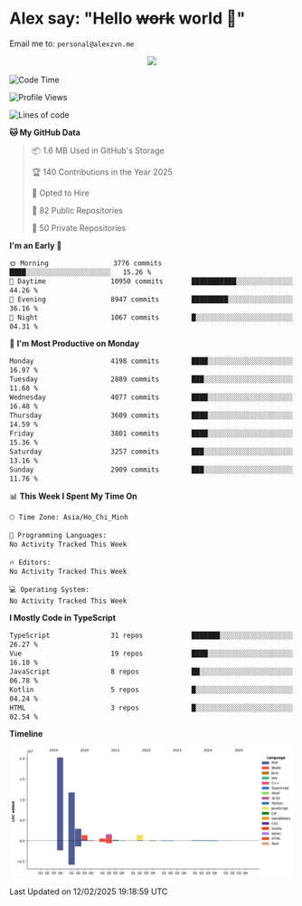 # Alex say: "Hello ~~work~~ world 🐾"
Email me to: `personal@alexzvn.me`


<p align=center>
  <a href="https://skillicons.dev">
    <img src="https://skillicons.dev/icons?i=ts,js,php,nodejs,bun,vue,nuxt,react,svelte,tauri,laravel,rust,mongodb,docker,electron,redis,rabbitmq,tailwind,git,cloudflare,elysia,mysql,nginx,rollupjs,sentry,ubuntu,yarn,html,css,vite" />
  </a>
</p>

<!--START_SECTION:waka-->
![Code Time](http://img.shields.io/badge/Code%20Time-1%2C066%20hrs%2055%20mins-blue)

![Profile Views](http://img.shields.io/badge/Profile%20Views-0-blue)

![Lines of code](https://img.shields.io/badge/From%20Hello%20World%20I%27ve%20Written-40.6%20million%20lines%20of%20code-blue)

**🐱 My GitHub Data** 

> 📦 1.6 MB Used in GitHub's Storage 
 > 
> 🏆 140 Contributions in the Year 2025
 > 
> 💼 Opted to Hire
 > 
> 📜 82 Public Repositories 
 > 
> 🔑 50 Private Repositories 
 > 
**I'm an Early 🐤** 

```text
🌞 Morning                3776 commits        ████░░░░░░░░░░░░░░░░░░░░░   15.26 % 
🌆 Daytime                10950 commits       ███████████░░░░░░░░░░░░░░   44.26 % 
🌃 Evening                8947 commits        █████████░░░░░░░░░░░░░░░░   36.16 % 
🌙 Night                  1067 commits        █░░░░░░░░░░░░░░░░░░░░░░░░   04.31 % 
```
📅 **I'm Most Productive on Monday** 

```text
Monday                   4198 commits        ████░░░░░░░░░░░░░░░░░░░░░   16.97 % 
Tuesday                  2889 commits        ███░░░░░░░░░░░░░░░░░░░░░░   11.68 % 
Wednesday                4077 commits        ████░░░░░░░░░░░░░░░░░░░░░   16.48 % 
Thursday                 3609 commits        ████░░░░░░░░░░░░░░░░░░░░░   14.59 % 
Friday                   3801 commits        ████░░░░░░░░░░░░░░░░░░░░░   15.36 % 
Saturday                 3257 commits        ███░░░░░░░░░░░░░░░░░░░░░░   13.16 % 
Sunday                   2909 commits        ███░░░░░░░░░░░░░░░░░░░░░░   11.76 % 
```


📊 **This Week I Spent My Time On** 

```text
🕑︎ Time Zone: Asia/Ho_Chi_Minh

💬 Programming Languages: 
No Activity Tracked This Week

🔥 Editors: 
No Activity Tracked This Week

💻 Operating System: 
No Activity Tracked This Week
```

**I Mostly Code in TypeScript** 

```text
TypeScript               31 repos            ███████░░░░░░░░░░░░░░░░░░   26.27 % 
Vue                      19 repos            ████░░░░░░░░░░░░░░░░░░░░░   16.10 % 
JavaScript               8 repos             ██░░░░░░░░░░░░░░░░░░░░░░░   06.78 % 
Kotlin                   5 repos             █░░░░░░░░░░░░░░░░░░░░░░░░   04.24 % 
HTML                     3 repos             █░░░░░░░░░░░░░░░░░░░░░░░░   02.54 % 
```



**Timeline**

![Lines of Code chart](https://raw.githubusercontent.com/alexzvn/alexzvn/main/assets/bar_graph.png)


 Last Updated on 12/02/2025 19:18:59 UTC
<!--END_SECTION:waka-->
